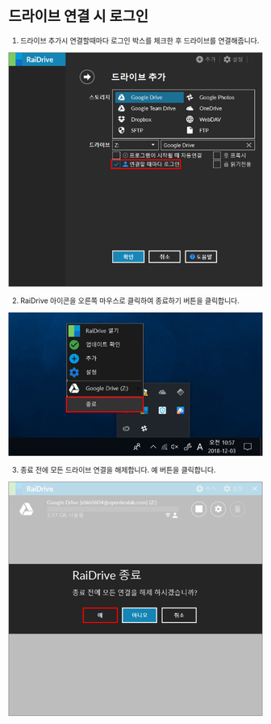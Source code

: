 # 드라이브 연결 시 로그인  


1. 드라이브 추가시 연결할때마다 로그인 박스를 체크한 후 드라이브를 연결해줍니다.  

![login_checkbox](/login_checkbox.PNG?raw=true)  


2.  RaiDrive 아이콘을 오른쪽 마우스로 클릭하여 종료하기 버튼을 클릭합니다.  

![raidrive_off](/raidrive_off.PNG?raw=true)  


3. 종료 전에 모든 드라이브 연결을 해제합니다. 예 버튼을 클릭합니다.  

![off](/off.PNG?raw=true)
